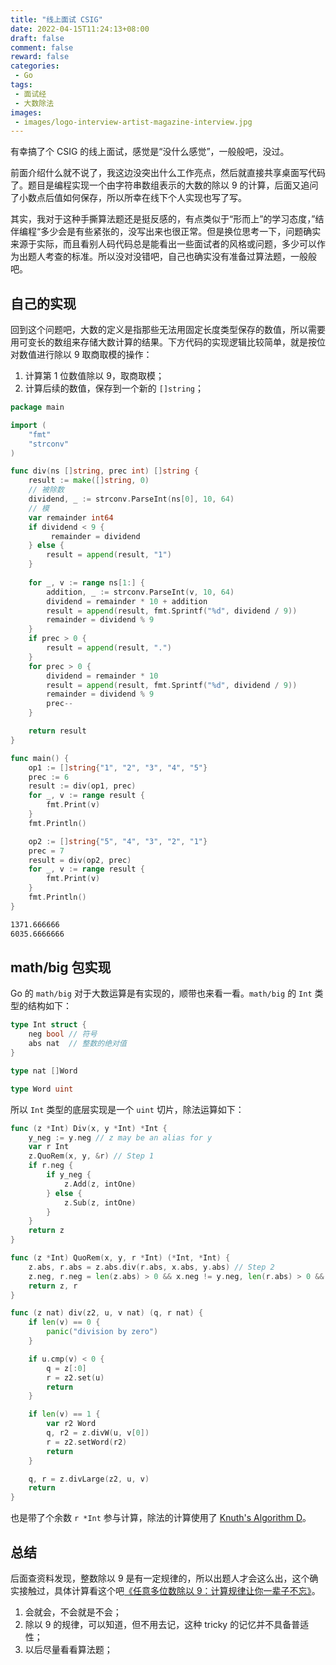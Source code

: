 ```yaml
---
title: "线上面试 CSIG"
date: 2022-04-15T11:24:13+08:00
draft: false
comment: false
reward: false
categories:
 - Go
tags:
 - 面试经
 - 大数除法
images:
 - images/logo-interview-artist-magazine-interview.jpg
---
```


有幸搞了个 CSIG 的线上面试，感觉是“没什么感觉”，一般般吧，没过。

前面介绍什么就不说了，我这边没突出什么工作亮点，然后就直接共享桌面写代码了。题目是编程实现一个由字符串数组表示的大数的除以 9 的计算，后面又追问了小数点后值如何保存，所以所幸在线下个人实现也写了写。

<!--more-->

其实，我对于这种手撕算法题还是挺反感的，有点类似于“形而上”的学习态度，”结伴编程“多少会是有些紧张的，没写出来也很正常。但是换位思考一下，问题确实来源于实际，而且看别人码代码总是能看出一些面试者的风格或问题，多少可以作为出题人考查的标准。所以没对没错吧，自己也确实没有准备过算法题，一般般吧。

## 自己的实现

回到这个问题吧，大数的定义是指那些无法用固定长度类型保存的数值，所以需要用可变长的数组来存储大数计算的结果。下方代码的实现逻辑比较简单，就是按位对数值进行除以 9 取商取模的操作：

1. 计算第 1 位数值除以 9，取商取模；
2. 计算后续的数值，保存到一个新的 `[]string`；

```go
package main

import (
	"fmt"
	"strconv"
)

func div(ns []string, prec int) []string {
	result := make([]string, 0)
	// 被除数
	dividend, _ := strconv.ParseInt(ns[0], 10, 64)
	// 模
	var remainder int64
	if dividend < 9 {
		 remainder = dividend
	} else {
		result = append(result, "1")
	}
    
	for _, v := range ns[1:] {
		addition, _ := strconv.ParseInt(v, 10, 64)
		dividend = remainder * 10 + addition
		result = append(result, fmt.Sprintf("%d", dividend / 9))
		remainder = dividend % 9
	}
	if prec > 0 {
		result = append(result, ".")
	}
	for prec > 0 {
		dividend = remainder * 10
		result = append(result, fmt.Sprintf("%d", dividend / 9))
		remainder = dividend % 9
		prec--
	}

	return result
}

func main() {
	op1 := []string{"1", "2", "3", "4", "5"}
	prec := 6
	result := div(op1, prec)
	for _, v := range result {
		fmt.Print(v)
	}
	fmt.Println()

	op2 := []string{"5", "4", "3", "2", "1"}
	prec = 7
	result = div(op2, prec)
	for _, v := range result {
		fmt.Print(v)
	}
	fmt.Println()
}
```

```bash
1371.666666
6035.6666666
```

## math/big 包实现

Go 的 `math/big` 对于大数运算是有实现的，顺带也来看一看。`math/big` 的 `Int` 类型的结构如下：

```go
type Int struct {
	neg bool // 符号
	abs nat  // 整数的绝对值
}

type nat []Word

type Word uint
```

所以 `Int` 类型的底层实现是一个 `uint` 切片，除法运算如下：

```go
func (z *Int) Div(x, y *Int) *Int {
	y_neg := y.neg // z may be an alias for y
	var r Int
	z.QuoRem(x, y, &r) // Step 1
	if r.neg {
		if y_neg {
			z.Add(z, intOne) 
		} else {
			z.Sub(z, intOne)
		}
	}
	return z
}

func (z *Int) QuoRem(x, y, r *Int) (*Int, *Int) {
	z.abs, r.abs = z.abs.div(r.abs, x.abs, y.abs) // Step 2
	z.neg, r.neg = len(z.abs) > 0 && x.neg != y.neg, len(r.abs) > 0 && x.neg // 0 has no sign
	return z, r
}

func (z nat) div(z2, u, v nat) (q, r nat) {
	if len(v) == 0 {
		panic("division by zero")
	}

	if u.cmp(v) < 0 {
		q = z[:0]
		r = z2.set(u)
		return
	}

	if len(v) == 1 {
		var r2 Word
		q, r2 = z.divW(u, v[0])
		r = z2.setWord(r2)
		return
	}

	q, r = z.divLarge(z2, u, v)
	return
}
```

也是带了个余数 `r *Int` 参与计算，除法的计算使用了 [Knuth's Algorithm D](https://surface.syr.edu/cgi/viewcontent.cgi?article=1162&context=eecs_techreports)。

## 总结

后面查资料发现，整数除以 9 是有一定规律的，所以出题人才会这么出，这个确实接触过，具体计算看这个吧[《任意多位数除以 9：计算规律让你一辈子不忘》](http://www.360doc.com/content/17/0731/20/9930982_675674336.shtml)。

1. 会就会，不会就是不会；
2. 除以 9 的规律，可以知道，但不用去记，这种 tricky 的记忆并不具备普适性；
3. 以后尽量看看算法题；